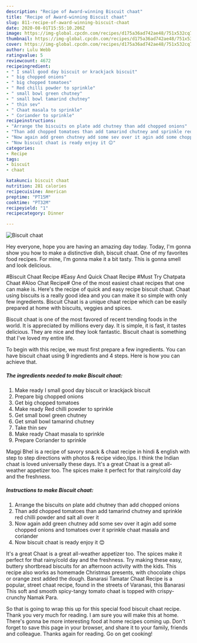 ```yaml
---
description: "Recipe of Award-winning Biscuit chaat"
title: "Recipe of Award-winning Biscuit chaat"
slug: 811-recipe-of-award-winning-biscuit-chaat
date: 2020-08-01T15:55:10.206Z
image: https://img-global.cpcdn.com/recipes/d175a36ad742ae48/751x532cq70/biscuit-chaat-recipe-main-photo.jpg
thumbnail: https://img-global.cpcdn.com/recipes/d175a36ad742ae48/751x532cq70/biscuit-chaat-recipe-main-photo.jpg
cover: https://img-global.cpcdn.com/recipes/d175a36ad742ae48/751x532cq70/biscuit-chaat-recipe-main-photo.jpg
author: Lulu Webb
ratingvalue: 5
reviewcount: 4672
recipeingredient:
- " I small good day biscuit or krackjack biscuit"
- " big chopped onions"
- " big chopped tomatoes"
- " Red chilli powder to sprinkle"
- " small bowl green chutney"
- " small bowl tamarind chutney"
- " thin sev"
- " Chaat masala to sprinkle"
- " Coriander to sprinkle"
recipeinstructions:
- "Arrange the biscuits on plate add chutney than add chopped onions"
- "Than add chopped tomatoes than add tamarind chutney and sprinkle red chilli powder and salt all over it"
- "Now again add green chutney add some sev over it agin add some chopped onions and tomatoes over it sprinkle chaat masala and coriander"
- "Now biscuit chaat is ready enjoy it 😊"
categories:
- Recipe
tags:
- biscuit
- chaat

katakunci: biscuit chaat 
nutrition: 281 calories
recipecuisine: American
preptime: "PT15M"
cooktime: "PT32M"
recipeyield: "1"
recipecategory: Dinner

---
```



![Biscuit chaat](https://img-global.cpcdn.com/recipes/d175a36ad742ae48/751x532cq70/biscuit-chaat-recipe-main-photo.jpg)

Hey everyone, hope you are having an amazing day today. Today, I'm gonna show you how to make a distinctive dish, biscuit chaat. One of my favorites food recipes. For mine, I'm gonna make it a bit tasty. This is gonna smell and look delicious.

#Biscuit Chaat Recipe #Easy And Quick Chaat Recipe #Must Try Chatpata Chaat #Aloo Chat Recipe# One of the most easiest chaat recipes that one can make is. Here&#39;s the recipe of quick and easy recipe biscuit chaat. Chaat using biscuits is a really good idea and you can make it so simple with only few ingredients. Biscuit Chaat is a unique chaat recipe which can be easily prepared at home with biscuits, veggies and spices.

Biscuit chaat is one of the most favored of recent trending foods in the world. It is appreciated by millions every day. It is simple, it is fast, it tastes delicious. They are nice and they look fantastic. Biscuit chaat is something that I've loved my entire life.


To begin with this recipe, we must first prepare a few ingredients. You can have biscuit chaat using 9 ingredients and 4 steps. Here is how you can achieve that.

<!--inarticleads1-->

##### The ingredients needed to make Biscuit chaat:

1. Make ready  I small good day biscuit or krackjack biscuit
1. Prepare  big chopped onions
1. Get  big chopped tomatoes
1. Make ready  Red chilli powder to sprinkle
1. Get  small bowl green chutney
1. Get  small bowl tamarind chutney
1. Take  thin sev
1. Make ready  Chaat masala to sprinkle
1. Prepare  Coriander to sprinkle


Maggi Bhel is a recipe of savory snack &amp; chaat recipe in hindi &amp; english with step to step directions with photos &amp; recipe video,tips. I think the Indian chaat is loved universally these days. It&#39;s a great Chaat is a great all-weather appetizer too. The spices make it perfect for that rainy/cold day and the freshness. 

<!--inarticleads2-->

##### Instructions to make Biscuit chaat:

1. Arrange the biscuits on plate add chutney than add chopped onions
1. Than add chopped tomatoes than add tamarind chutney and sprinkle red chilli powder and salt all over it
1. Now again add green chutney add some sev over it agin add some chopped onions and tomatoes over it sprinkle chaat masala and coriander
1. Now biscuit chaat is ready enjoy it 😊


It&#39;s a great Chaat is a great all-weather appetizer too. The spices make it perfect for that rainy/cold day and the freshness. Try making these easy, buttery shortbread biscuits for an afternoon activity with the kids. This recipe also works as homemade Christmas presents, with chocolate chips or orange zest added the dough. Banarasi Tamatar Chaat Recipe is a popular, street chaat recipe, found in the streets of Varanasi, this Banarasi This soft and smooth spicy-tangy tomato chaat is topped with crispy-crunchy Namak Para. 

So that is going to wrap this up for this special food biscuit chaat recipe. Thank you very much for reading. I am sure you will make this at home. There's gonna be more interesting food at home recipes coming up. Don't forget to save this page in your browser, and share it to your family, friends and colleague. Thanks again for reading. Go on get cooking!
